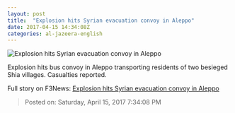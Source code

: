 ```yaml
---
layout: post
title:  "Explosion hits Syrian evacuation convoy in Aleppo"
date: 2017-04-15 14:34:08Z
categories: al-jazeera-english
---
```


![Explosion hits Syrian evacuation convoy in Aleppo](http://www.aljazeera.com/mritems/Images/2015/11/19/dafe960a95f143e0887a3d704bd7b675_18.jpg)

Explosion hits bus convoy in Aleppo transporting residents of two besieged Shia villages. Casualties reported.


Full story on F3News: [Explosion hits Syrian evacuation convoy in Aleppo](http://www.f3nws.com/n/NKb3QG)

> Posted on: Saturday, April 15, 2017 7:34:08 PM
